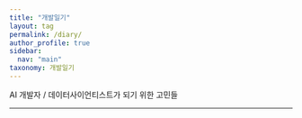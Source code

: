```yaml
---
title: "개발일기"
layout: tag
permalink: /diary/
author_profile: true
sidebar:
  nav: "main"
taxonomy: 개발일기
---
```


AI 개발자 / 데이터사이언티스트가 되기 위한 고민들

------

